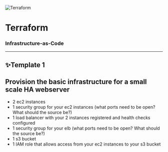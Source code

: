 ![Terraform](https://jorgearuiz.net/wp-content/uploads/2019/06/terraform-logo.png)

# Terraform
### Infrastructure-as-Code
---
## :sparkles:Template 1
## Provision the basic infrastructure for a small scale HA webserver
* 2 ec2 instances
* 1 security group for your ec2 instances (what ports need to be open? What should the source be?)
* 1 load balancer with your 2 instances registered and health checks configured
* 1 security group for your elb (what ports need to be open? What should the source be?)
* 1 s3 bucket
* 1 IAM role that allows access from your ec2 instances to your s3 bucket

